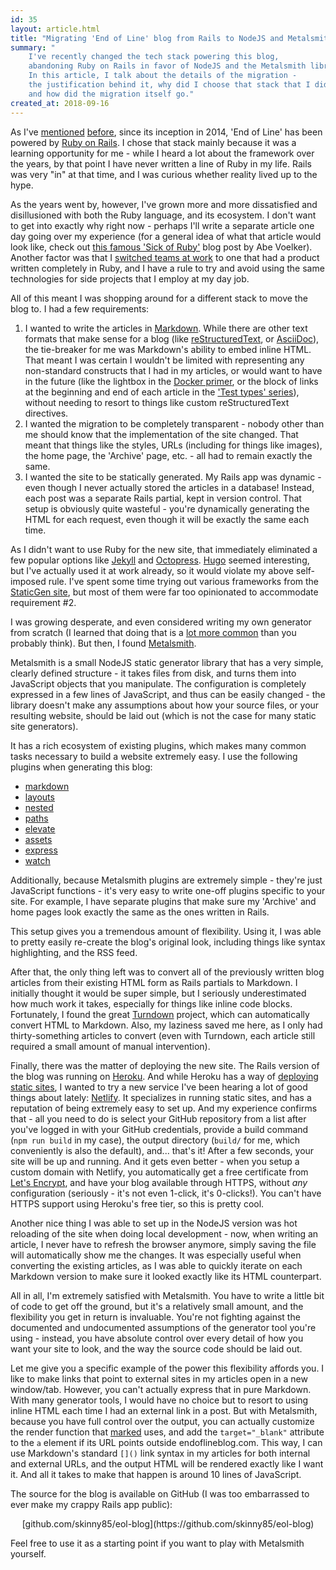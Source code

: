 ```yaml
---
id: 35
layout: article.html
title: "Migrating 'End of Line' blog from Rails to NodeJS and Metalsmith"
summary: "
	I've recently changed the tech stack powering this blog,
	abandoning Ruby on Rails in favor of NodeJS and the Metalsmith library.
	In this article, I talk about the details of the migration -
	the justification behind it, why did I choose that stack that I did,
	and how did the migration itself go."
created_at: 2018-09-16
---
```


As I've [mentioned](/a-blog-article-on-blogging) [before](/end-of-line-blog-2016-year-in-review),
since its inception in 2014,
'End of Line' has been powered by [Ruby on Rails](https://rubyonrails.org/).
I chose that stack mainly because it was a learning opportunity for me -
while I heard a lot about the framework over the years,
by that point I have never written a line of Ruby in my life.
Rails was very "in" at that time,
and I was curious whether reality lived up to the hype.

As the years went by, however, I've grown more and more dissatisfied and disillusioned with both the Ruby language, and its ecosystem.
I don't want to get into exactly why right now -
perhaps I'll write a separate article one day going over my experience
(for a general idea of what that article would look like,
check out [this famous 'Sick of Ruby'](https://blog.abevoelker.com/sick-of-ruby-dynamic-typing-side-effects-object-oriented-programming/) blog post by Abe Voelker).
Another factor was that I [switched teams at work](/life-update-job-and-location-change-2nd-edition)
to one that had a product written completely in Ruby,
and I have a rule to try and avoid using the same technologies for side projects that I employ at my day job.

All of this meant I was shopping around for a different stack to move the blog to.
I had a few requirements:

1. I wanted to write the articles in [Markdown](https://daringfireball.net/projects/markdown/syntax).
  While there are other text formats that make sense for a blog
  (like [reStructuredText](http://docutils.sourceforge.net/rst.html),
  or [AsciiDoc](http://asciidoc.org/)),
  the tie-breaker for me was Markdown's ability to embed inline HTML.
  That meant I was certain I wouldn't be limited with representing any non-standard constructs that I had in my articles,
  or would want to have in the future
  (like the lightbox in the [Docker primer](/my-primer-on-Docker),
  or the block of links at the beginning and end of each article in the ['Test types' series](/unit-acceptance-or-functional-demystifying-the-test-types-part1)),
  without needing to resort to things like custom reStructuredText directives.
2. I wanted the migration to be completely transparent -
  nobody other than me should know that the implementation of the site changed.
  That meant that things like the styles, URLs (including for things like images),
  the home page, the 'Archive' page, etc. -
  all had to remain exactly the same.
3. I wanted the site to be statically generated. My Rails app was dynamic -
  even though I never actually stored the articles in a database!
  Instead, each post was a separate Rails partial, kept in version control.
  That setup is obviously quite wasteful -
  you're dynamically generating the HTML for each request,
  even though it will be exactly the same each time.

As I didn't want to use Ruby for the new site,
that immediately eliminated a few popular options like [Jekyll](https://jekyllrb.com/) and [Octopress](http://octopress.org/).
[Hugo](https://gohugo.io/) seemed interesting, but I've actually used it at work already,
so it would violate my above self-imposed rule.
I've spent some time trying out various frameworks from the [StaticGen site](https://www.staticgen.com/),
but most of them were far too opinionated to accommodate requirement #2.

I was growing desperate, and even considered writing my own generator from scratch
(I learned that doing that is a [lot more common](https://roadtolarissa.com/literate-blogging/) than you probably think).
But then, I found [Metalsmith](http://www.metalsmith.io/).

Metalsmith is a small NodeJS static generator library that has a very simple,
clearly defined structure - it takes files from disk,
and turns them into JavaScript objects that you manipulate.
The configuration is completely expressed in a few lines of JavaScript,
and thus can be easily changed -
the library doesn't make any assumptions about how your source files,
or your resulting website, should be laid out
(which is not the case for many static site generators).

It has a rich ecosystem of existing plugins,
which makes many common tasks necessary to build a website extremely easy.
I use the following plugins when generating this blog:

* [markdown](https://www.npmjs.com/package/metalsmith-markdown)
* [layouts](https://www.npmjs.com/package/metalsmith-layouts)
* [nested](https://www.npmjs.com/package/metalsmith-nested)
* [paths](https://www.npmjs.com/package/metalsmith-paths)
* [elevate](https://www.npmjs.com/package/metalsmith-elevate)
* [assets](https://www.npmjs.com/package/metalsmith-assets)
* [express](https://www.npmjs.com/package/metalsmith-express)
* [watch](https://www.npmjs.com/package/metalsmith-watch)

Additionally, because Metalsmith plugins are extremely simple -
they're just JavaScript functions -
it's very easy to write one-off plugins specific to your site.
For example, I have separate plugins that make sure my 'Archive' and home pages look exactly the same as the ones written in Rails.

This setup gives you a tremendous amount of flexibility.
Using it, I was able to pretty easily re-create the blog's original look,
including things like syntax highlighting, and the RSS feed.

After that, the only thing left was to convert all of the previously written blog articles from their existing HTML form as Rails partials to Markdown.
I initially thought it would be super simple,
but I seriously underestimated how much work it takes,
especially for things like inline code blocks.
Fortunately, I found the great [Turndown](https://github.com/domchristie/turndown)
project, which can automatically convert HTML to Markdown.
Also, my laziness saved me here,
as I only had thirty-something articles to convert
(even with Turndown, each article still required a small amount of manual intervention).

Finally, there was the matter of deploying the new site.
The Rails version of the blog was running on [Heroku](https://www.heroku.com/).
And while Heroku has a way of [deploying static sites](https://devcenter.heroku.com/articles/static-sites-ruby),
I wanted to try a new service I've been hearing a lot of good things about lately:
[Netlify](https://www.netlify.com/).
It specializes in running static sites,
and has a reputation of being extremely easy to set up.
And my experience confirms that -
all you need to do is select your GitHub repository from a list after you've logged in with your GitHub credentials,
provide a build command (`npm run build` in my case),
the output directory (`build/` for me, which conveniently is also the default),
and... that's it! After a few seconds, your site will be up and running.
And it gets even better - when you setup a custom domain with Netlify,
you automatically get a free certificate from [Let's Encrypt](https://letsencrypt.org/),
and have your blog available through HTTPS,
without _any_ configuration
(seriously - it's not even 1-click, it's 0-clicks!).
You can't have HTTPS support using Heroku's free tier,
so this is pretty cool.

Another nice thing I was able to set up in the NodeJS version was hot reloading of the site when doing local development -
now, when writing an article, I never have to refresh the browser anymore,
simply saving the file will automatically show me the changes.
It was especially useful when converting the existing articles,
as I was able to quickly iterate on each Markdown version to make sure it looked exactly like its HTML counterpart.

All in all, I'm extremely satisfied with Metalsmith.
You have to write a little bit of code to get off the ground,
but it's a relatively small amount,
and the flexibility you get in return is invaluable.
You're not fighting against the documented and undocumented assumptions of the generator tool you're using -
instead, you have absolute control over every detail of how you want your site to look,
and the way the source code should be laid out.

Let me give you a specific example of the power this flexibility affords you.
I like to make links that point to external sites in my articles open in a new window/tab.
However, you can't actually express that in pure Markdown.
With many generator tools, I would have no choice but to resort to using inline HTML each time I had an external link in a post.
But with Metalsmith, because you have full control over the output,
you can actually customize the render function that
[marked](https://marked.js.org/#/USING_PRO.md#renderer) uses,
and add the `target="_blank"` attribute to the `a` element if its URL points outside endoflineblog.com.
This way, I can use Markdown's standard `[]()` link syntax in my articles for both internal and external URLs,
and the output HTML will be rendered exactly like I want it.
And all it takes to make that happen is around 10 lines of JavaScript.

The source for the blog is available on GitHub
(I was too embarrassed to ever make my crappy Rails app public):

<p style="text-align: center;">
[github.com/skinny85/eol-blog](https://github.com/skinny85/eol-blog)
</p>

Feel free to use it as a starting point if you want to play with Metalsmith yourself.
